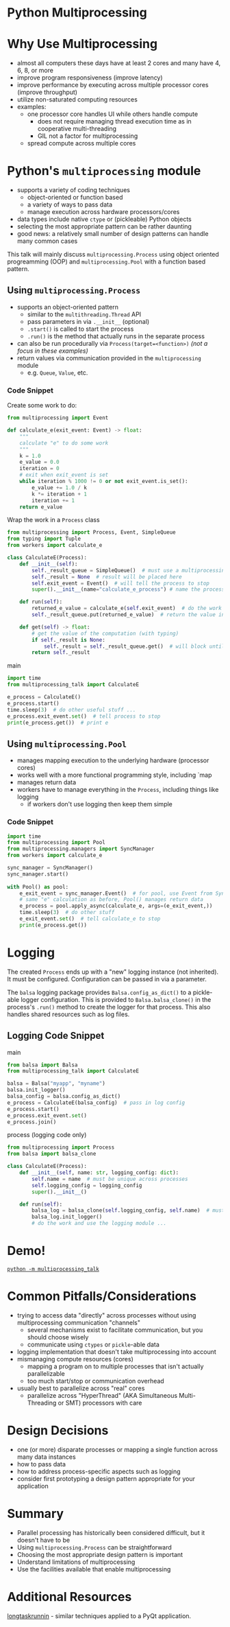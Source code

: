 # Python Multiprocessing

# Why Use Multiprocessing

- almost all computers these days have at least 2 cores and many have 4, 6, 8, or more
- improve program responsiveness (improve latency)
- improve performance by executing across multiple processor cores (improve throughput)
- utilize non-saturated computing resources
- examples:
  - one processor core handles UI while others handle compute
    - does not require managing thread execution time as in cooperative multi-threading
    - GIL not a factor for multiprocessing
  - spread compute across multiple cores

# Python's `multiprocessing` module

- supports a variety of coding techniques
  - object-oriented or function based
  - a variety of ways to pass data
  - manage execution across hardware processors/cores
- data types include native `ctype` or (pickleable) Python objects 
- selecting the most appropriate pattern can be rather daunting
- good news: a relatively small number of design patterns can handle many common cases

This talk will mainly discuss `multiprocessing.Process` using object oriented progreamming (OOP) and 
`multiprocessing.Pool` with a function based pattern.

## Using `multiprocessing.Process`

- supports an object-oriented pattern
  - similar to the `multithreading.Thread` API
  - pass parameters in via `.__init__` (optional) 
  - `.start()` is called to start the process
  - `.run()` is the method that actually runs in the separate process
- can also be run procedurally via `Process(target=<function>)` *(not a focus in these examples)*
- return values via communication provided in the `multiprocessing` module
  - e.g. `Queue`, `Value`, etc.

### Code Snippet

Create some work to do:
```python
from multiprocessing import Event

def calculate_e(exit_event: Event) -> float:
    """
    calculate "e" to do some work
    """
    k = 1.0
    e_value = 0.0
    iteration = 0
    # exit when exit_event is set
    while iteration % 1000 != 0 or not exit_event.is_set():
        e_value += 1.0 / k
        k *= iteration + 1
        iteration += 1
    return e_value
```

Wrap the work in a `Process` class
```python
from multiprocessing import Process, Event, SimpleQueue
from typing import Tuple
from workers import calculate_e

class CalculateE(Process):
    def __init__(self):
        self._result_queue = SimpleQueue()  # must use a multiprocessing mechanism to return the result
        self._result = None  # result will be placed here
        self.exit_event = Event()  # will tell the process to stop
        super().__init__(name="calculate_e_process") # name the process

    def run(self):
        returned_e_value = calculate_e(self.exit_event)  # do the work (calculate "e")
        self._result_queue.put(returned_e_value)  # return the value in the Queue

    def get(self) -> float:
        # get the value of the computation (with typing)
        if self._result is None:
            self._result = self._result_queue.get()  # will block until done, can only be used once
        return self._result
```

main
```python
import time
from multiprocessing_talk import CalculateE

e_process = CalculateE()
e_process.start()
time.sleep(3)  # do other useful stuff ...
e_process.exit_event.set()  # tell process to stop
print(e_process.get())  # print e

```
## Using `multiprocessing.Pool`

- manages mapping execution to the underlying hardware (processor cores)
- works well with a more functional programming style, including `map
- manages return data
- workers have to manage everything in the `Process`, including things like logging
  - if workers don't use logging then keep them simple

### Code Snippet
```python
import time
from multiprocessing import Pool
from multiprocessing.managers import SyncManager
from workers import calculate_e

sync_manager = SyncManager()
sync_manager.start()
    
with Pool() as pool:
    e_exit_event = sync_manager.Event()  # for pool, use Event from SyncManager
    # same "e" calculation as before, Pool() manages return data
    e_process = pool.apply_async(calculate_e, args=(e_exit_event,))  
    time.sleep(3)  # do other stuff
    e_exit_event.set()  # tell calculate_e to stop
    print(e_process.get())
```

# Logging

The created `Process` ends up with a "new" logging instance (not inherited). It must be configured. Configuration 
can be passed in via a parameter.

The `balsa` logging package provides `Balsa.config_as_dict()` to a pickle-able logger configuration. This is provided 
to `Balsa.balsa_clone()` in the process's `.run()` method to create the logger for that process. This also handles
shared resources such as log files.

## Logging Code Snippet

main
```python
from balsa import Balsa
from multiprocessing_talk import CalculateE

balsa = Balsa("myapp", "myname")
balsa.init_logger()
balsa_config = balsa.config_as_dict()
e_process = CalculateE(balsa_config)  # pass in log config
e_process.start()
e_process.exit_event.set()
e_process.join()
```

process (logging code only)
```python
from multiprocessing import Process
from balsa import balsa_clone

class CalculateE(Process):
    def __init__(self, name: str, logging_config: dict):
        self.name = name  # must be unique across processes
        self.logging_config = logging_config
        super().__init__()

    def run(self):
        balsa_log = balsa_clone(self.logging_config, self.name)  # must be done in .run()
        balsa_log.init_logger()
        # do the work and use the logging module ...
```

# Demo!

[`python -m multiprocessing_talk`](https://github.com/jamesabel/python_multiprocessing_talk)

# Common Pitfalls/Considerations

- trying to access data "directly" across processes without using multiprocessing communication "channels"
  - several mechanisms exist to facilitate communication, but you should choose wisely
  - communicate using `ctypes` or `pickle`-able data
- logging implementation that doesn't take multiprocessing into account
- mismanaging compute resources (cores)
  - mapping a program on to multiple processes that isn't actually parallelizable
  - too much start/stop or communication overhead
- usually best to parallelize across "real" cores
  - parallelize across "HyperThread" (AKA Simultaneous Multi-Threading or SMT) processors with care 

# Design Decisions

- one (or more) disparate processes or mapping a single function across many data instances
- how to pass data
- how to address process-specific aspects such as logging
- consider first prototyping a design pattern appropriate for your application

# Summary
- Parallel processing has historically been considered difficult, but it doesn't have to be
- Using `multiprocessing.Process` can be straightforward
- Choosing the most appropriate design pattern is important
- Understand limitations of multiprocessing
- Use the facilities available that enable multiprocessing

# Additional Resources
[longtaskrunnin](https://github.com/jamesabel/longtaskrunnin) - similar techniques applied to a 
PyQt application.
